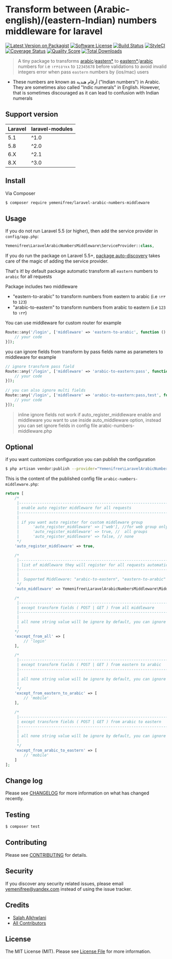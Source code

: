 # Transform between (Arabic-english)/(eastern-Indian) numbers middleware for laravel

[![Latest Version on Packagist][ico-version]][link-packagist]
[![Software License][ico-license]](LICENSE.md)
[![Build Status][ico-travis]][link-travis]
[![StyleCI][ico-styleCi]][link-styleCi]
[![Coverage Status][ico-scrutinizer]][link-scrutinizer]
[![Quality Score][ico-code-quality]][link-code-quality]
[![Total Downloads][ico-downloads]][link-downloads]

>  A tiny package to transforms [arabic](https://en.wikipedia.org/wiki/Arabic_numerals)/[eastern*](https://en.wikipedia.org/wiki/Eastern_Arabic_numerals) to [eastern*](https://en.wikipedia.org/wiki/Eastern_Arabic_numerals)/[arabic](https://en.wikipedia.org/wiki/Arabic_numerals) numbers for i.e `١٢٣٤٥٦٧٨` to `12345678` before validations to avoid invalid integers error when pass `eastern` numbers by (ios/mac) users

* These numbers are known as أرقام هندية ("Indian numbers") in Arabic. They are sometimes also called "Indic numerals" in English. However, that is sometimes discouraged as it can lead to confusion with Indian numerals

## Support version

| **Laravel**  |  **laravel-modules** |
|---|---|
| 5.1  | ^1.0  |
| 5.8  | ^2.0  |
| 6.X  | ^2.1  |
| 8.X  | ^3.0  |

## Install

Via Composer

``` bash
$ composer require yemenifree/laravel-arabic-numbers-middleware
```

## Usage

If you do not run Laravel 5.5 (or higher), then add the service provider in `config/app.php`:

```php
Yemenifree\LaravelArabicNumbersMiddleware\ServiceProvider::class,
```

If you do run the package on Laravel 5.5+, [package auto-discovery](https://medium.com/@taylorotwell/package-auto-discovery-in-laravel-5-5-ea9e3ab20518) takes care of the magic of adding the service provider.

That's it! by default package automatic transform all `eastern` numbers to `arabic` for all requests

Package includes two middleware
 
- "eastern-to-arabic" to transform numbers from eastern to arabic (i.e `١٢٣` to `123`)
- "arabic-to-eastern" to transform numbers from arabic to eastern (i.e `123` to `١٢٣`)

You can use middleware for custom router for example 

```php
Route::any('/login', ['middleware' => 'eastern-to-arabic', function () {
    // your code
}]);
```

you can ignore fields from transform by pass fields name as parameters to middleware for example

```php
// ignore transform pass field 
Route::any('/login', ['middleware' => 'arabic-to-eastern:pass', function () {
    // your code
}]);
        
// you can also ignore multi fields
Route::any('/login', ['middleware' => 'arabic-to-eastern:pass,test', function () {
    // your code
}]);
```

> inline ignore fields not work if auto_register_middleware enable and middleware you want to use inside auto_middleware option, instead you can set ignore fields in config file arabic-numbers-middleware.php

## Optional

if you want customizes configuration you can publish the configuration

```bash
$ php artisan vendor:publish --provider="Yemenifree\LaravelArabicNumbersMiddleware\ServiceProvider"
```

This is the content of the published config file `arabic-numbers-middleware.php`:

```php
return [
    /*
     |--------------------------------------------------------------------------
     | enable auto register middleware for all requests
     |--------------------------------------------------------------------------
     |
     | if you want auto register for custom middleware group
     |      'auto_register_middleware' => ['web'], //for web group only
     |      'auto_register_middleware' => true, //  all groups
     |      'auto_register_middleware' => false, // none
     */
    'auto_register_middleware' => true,

    /*
     |--------------------------------------------------------------------------
     | list of middleware they will register for all requests automatic by package
     |--------------------------------------------------------------------------
     |
     |  Supported Middleware: "arabic-to-eastern", "eastern-to-arabic"
     */
    'auto_middleware' => Yemenifree\LaravelArabicNumbersMiddleware\Middleware\TransformHindiToArabicNumbers::class,

    /*
     |--------------------------------------------------------------------------
     | except transform fields ( POST | GET ) from all middleware
     |--------------------------------------------------------------------------
     |
     | all none string value will be ignore by default, you can ignore fields by name (key) of POST or GET
     |
    */
    'except_from_all' => [
        // 'login'
    ],

    /*
     |--------------------------------------------------------------------------
     | except transform fields ( POST | GET ) from eastern to arabic
     |--------------------------------------------------------------------------
     |
     | all none string value will be ignore by default, you can ignore fields by name (key) of POST or GET
     |
     */
    'except_from_eastern_to_arabic' => [
        // 'mobile'
    ],

    /*
     |--------------------------------------------------------------------------
     | except transform fields ( POST | GET ) from arabic to eastern
     |--------------------------------------------------------------------------
     |
     | all none string value will be ignore by default, you can ignore fields by name (key) of POST or GET
     |
     */
    'except_from_arabic_to_eastern' => [
        // 'mobile'
    ]
];
```

## Change log

Please see [CHANGELOG](CHANGELOG.md) for more information on what has changed recently.

## Testing

``` bash
$ composer test
```

## Contributing

Please see [CONTRIBUTING](CONTRIBUTING.md) for details.

## Security

If you discover any security related issues, please email yemenifree@yandex.com instead of using the issue tracker.

## Credits

- [Salah Alkhwlani][link-author]
- [All Contributors][link-contributors]

## License

The MIT License (MIT). Please see [License File](LICENSE.md) for more information.

[ico-version]: https://img.shields.io/packagist/v/yemenifree/laravel-arabic-numbers-middleware.svg?style=flat-square
[ico-license]: https://img.shields.io/badge/license-MIT-brightgreen.svg?style=flat-square
[ico-travis]: https://img.shields.io/travis/yemenifree/laravel-arabic-numbers-middleware/master.svg?style=flat-square
[ico-scrutinizer]: https://img.shields.io/scrutinizer/coverage/g/yemenifree/laravel-arabic-numbers-middleware.svg?style=flat-square
[ico-code-quality]: https://img.shields.io/scrutinizer/g/yemenifree/laravel-arabic-numbers-middleware.svg?style=flat-square
[ico-downloads]: https://img.shields.io/packagist/dt/yemenifree/laravel-arabic-numbers-middleware.svg?style=flat-square
[ico-styleCi]: https://styleci.io/repos/105763061/shield?branch=master&style=flat

[link-packagist]: https://packagist.org/packages/yemenifree/laravel-arabic-numbers-middleware
[link-travis]: https://travis-ci.org/yemenifree/laravel-arabic-numbers-middleware
[link-scrutinizer]: https://scrutinizer-ci.com/g/yemenifree/laravel-arabic-numbers-middleware/code-structure
[link-code-quality]: https://scrutinizer-ci.com/g/yemenifree/laravel-arabic-numbers-middleware
[link-downloads]: https://packagist.org/packages/yemenifree/laravel-arabic-numbers-middleware
[link-author]: https://github.com/yemenifree
[link-contributors]: ../../contributors
[link-styleCi]: https://styleci.io/repos/105763061
